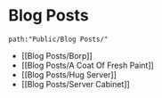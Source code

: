 # Blog Posts
```query
path:"Public/Blog Posts/"
```
- [[Blog Posts/Borp]] 
- [[Blog Posts/A Coat Of Fresh Paint]]
- [[Blog Posts/Hug Server]]
- [[Blog Posts/Server Cabinet]]